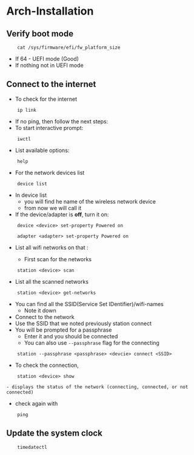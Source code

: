 # Arch-Installation

## Verify boot mode

```
	cat /sys/firmware/efi/fw_platform_size
```
- If 64 - UEFI mode (Good)
- If nothing not in UEFI mode

## Connect to the internet

- To check for the internet
```
	ip link
```
- If no ping, then follow the next steps:
- To start interactive prompt:
```
	iwctl
```
- List available options:
```
	help
```
- For the network devices list
```
	device list
```
- In device list
  - you will find he name of the wireless network device
  - from now we will call it <device>
- If the device/adapter is **off**, turn it on:
```
	device <device> set-property Powered on
```
```
	adapter <adapter> set-property Powered on
```
- List all wifi networks on that <device>:
  - First scan for the networks
```
	station <device> scan
```
  - List all the scanned networks
```
	station <device> get-networks
```
  - You can find all the SSID(Service Set IDentifier)/wifi-names
    - Note it down
  - Connect to the network
  - Use the SSID that we noted previously
    station <device> connect <SSID>
  - You will be prompted for a passphrase
    - Enter it and you should be connected
    - You can also use `--passphrase` flag for the connecting
```
	station --passphrase <passphrase> <devcie> connect <SSID>
```
  - To check the connection,
```
	station <device> show
```
    - displays the status of the network (connecting, connected, or not connected)
  - check again with
```
	ping
```

## Update the system clock

```
	timedatectl
```
